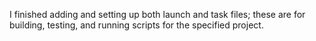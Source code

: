 I finished adding and setting up both launch and task files; these are for building, testing, and running scripts for the specified project.